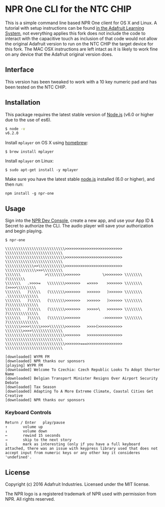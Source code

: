 # NPR One CLI for the NTC CHIP

This is a simple command line based NPR One client for OS X and Linux. A tutorial with setup instructions can be found [in the Adafruit Learning System](https://learn.adafruit.com/raspberry-pi-zero-npr-one-radio), not everything applies this fork does not include the code to interact with the capacitive touch as inclusion of that code would not allow the original Adafruit version to run on the NTC CHIP the target device for this fork. The MAC OSX instructions are left intact as it is likely to work fine on any device that the Adafruit original version does.

## Interface
This version has been tweaked to work with a 10 key numeric pad and has been tested on the NTC CHIP.

## Installation

This package requires the latest stable version of [Node.js](https://nodejs.org) (v6.0 or higher due to the use of es6).

```sh
$ node -v
v6.2.0
```

Install `mplayer` on OS X using [homebrew](http://brew.sh/):

```
$ brew install mplayer
```

Install `mplayer` on Linux:

```
$ sudo apt-get install -y mplayer
```

Make sure you have the latest stable [node.js](https://nodejs.org/en/) installed (6.0 or higher), and then run:

```
npm install -g npr-one
```

## Usage

Sign into the [NPR Dev Console](http://dev.npr.org/), create a new app, and use your App ID & Secret to authorize the CLI. The audio player will save your authorization and begin playing.

```
$ npr-one

\\\\\\\\\\\\\\\\\\\\\\\\\\\>>>>>>>>>>>>>>>>>>>>>>>>>> \\\\\\\\\\\\\\\\\\\\\\\\\\
\\\\\\\\\\\\\\\\\\\\\\\\\\\>>>>>>>>>>>>>>>>>>>>>>>>>> \\\\\\\\\\\\\\\\\\\\\\\\\\
\\\\\\\\\\\\\>>\\\\\\\\\\\\>>>>>>>>>>>>>>>>>>>>>>>>>> \\\\\\\\\\\\\\>>>\\\\\\\\\
\\\\\\\           >\\\\\\\\>>>>>>>          \>>>>>>>> \\\\\\\\         (\\\\\\\\
\\\\\\\   .>>>>=   \\\\\\\\>>>>>>>   =>>>>    >>>>>>> \\\\\\\\    (>>>>\\\\\\\\\
\\\\\\\   )\\\\\   (\\\\\\\>>>>>>>   >>>>>>   )>>>>>> \\\\\\\\   .\\\\\\\\\\\\\\
\\\\\\\   )\\\\\   (\\\\\\\>>>>>>>   >>>>>>   )>>>>>> \\\\\\\\   )\\\\\\\\\\\\\\
\\\\\\\   )\\\\\   (\\\\\\\>>>>>>>   >>>>>\   >>>>>>> \\\\\\\\   )\\\\\\\\\\\\\\
\\\\\\\   )\\\\\   (\\\\\\\>>>>>>>          ->>>>>>>> \\\\\\\\   )\\\\\\\\\\\\\\
\\\\\\\>>>>\\\\\>>>>\\\\\\\>>>>>>>   >>>>(>>>>>>>>>>> \\\\\\\\>>>>\\\\\\\\\\\\\\
\\\\\\\\\\\\\\\\\\\\\\\\\\\>>>>>>>   >>>>>>>>>>>>>>>> \\\\\\\\\\\\\\\\\\\\\\\\\\
\\\\\\\\\\\\\\\\\\\\\\\\\\\>>>>>>>===>>>>>>>>>>>>>>>> \\\\\\\\\\\\\\\\\\\\\\\\\\

[downloaded] WYPR FM
[downloaded] NPR thanks our sponsors
[playing] WYPR FM
[downloaded] Welcome To Czechia: Czech Republic Looks To Adopt Shorter Name
[downloaded] Belgian Transport Minister Resigns Over Airport Security Debate
[downloaded] Tax Season
[downloaded] Adapting To A More Extreme Climate, Coastal Cities Get Creative
[downloaded] NPR thanks our sponsors
```

### Keyboard Controls

```
Return / Enter   play/pause
↑       volume up
↓       volume down
←       rewind 15 seconds
→       skip to the next story
i       mark as interesting (only if you have a full keyboard attached, there was an issue with keypress library used that does not accept input from numeric keys or any other key it consideres 'undefined'.
```

## License

Copyright (c) 2016 Adafruit Industries. Licensed under the MIT license.

The NPR logo is a registered trademark of NPR used with permission from NPR.  All rights reserved.
